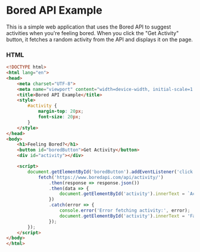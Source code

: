 # Bored API Example

This is a simple web application that uses the Bored API to suggest activities when you're feeling bored. When you click the "Get Activity" button, it fetches a random activity from the API and displays it on the page.

### HTML

```html
<!DOCTYPE html>
<html lang="en">
<head>
    <meta charset="UTF-8">
    <meta name="viewport" content="width=device-width, initial-scale=1.0">
    <title>Bored API Example</title>
    <style>
        #activity {
            margin-top: 20px;
            font-size: 20px;
        }
    </style>
</head>
<body>
    <h1>Feeling Bored?</h1>
    <button id="boredButton">Get Activity</button>
    <div id="activity"></div>

    <script>
        document.getElementById('boredButton').addEventListener('click', function() {
            fetch('https://www.boredapi.com/api/activity/')
                .then(response => response.json())
                .then(data => {
                    document.getElementById('activity').innerText = `Activity: ${data.activity}`;
                })
                .catch(error => {
                    console.error('Error fetching activity:', error);
                    document.getElementById('activity').innerText = 'Failed to fetch activity. Please try again.';
                });
        });
    </script>
</body>
</html>
